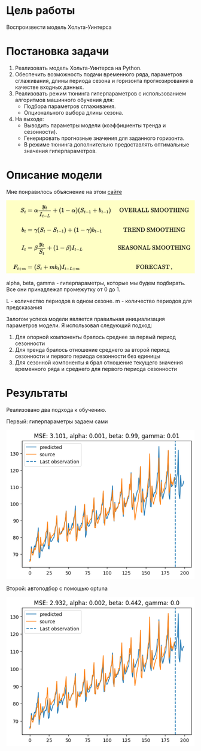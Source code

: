 # Цель работы

Воспроизвести модель Хольта-Уинтерса 

# Постановка задачи

1. Реализовать модель Хольта-Уинтерса на Python.
2. Обеспечить возможность подачи временного ряда, параметров сглаживания, длины периода сезона и горизонта прогнозирования в качестве входных данных.
3. Реализовать режим тюнинга гиперпараметров с использованием алгоритмов машинного обучения для:
    - Подбора параметров сглаживания.
    - Опционального выбора длины сезона.
4. На выходе:
    - Выводить параметры модели (коэффициенты тренда и сезонности).
    - Генерировать прогнозные значения для заданного горизонта.
    - В режиме тюнинга дополнительно предоставлять оптимальные значения гиперпараметров.

# Описание модели

Мне понравилось объяснение на этом [сайте](https://www.itl.nist.gov/div898/handbook/pmc/section4/pmc435.htm)

![alt text](image.png)

alpha, beta, gamma - гиперпараметры, которые мы будем подбирать. Все они принадлежат промежутку от 0 до 1.

L - количество периодов в одном сезоне. m - количество периодов для предсказания

Залогом успеха модели является правильная инициализация параметров модели. Я использовал следующий подход:

1. Для опорной компоненты бралось среднее за первый период сезонности
2. Для тренда бралось отношение среднего за второй период сезонности и первого периода сезонности без единицы
3. Для сезонной компоненты я брал отношение текущего значения временного ряда и среднего для первого периода сезонности

# Результаты

Реализовано два подхода к обучению.

Первый: гиперпараметры задаем сами 

![alt text](image-1.png)

Второй: автоподбор с помощью optuna

![alt text](image-2.png)

